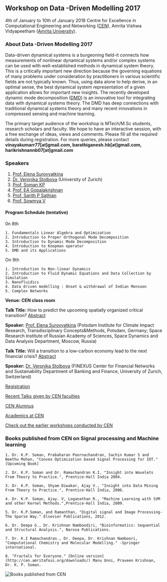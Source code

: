 ##  	Workshop on Data -Driven Modelling 2017

4th of January to 10th of January 2018
Centre for Excellence in Computational Engineering and Networking ([CEN](https://www.amrita.edu/center/computational-engineering-and-networking)),
Amrita Vishwa Vidyapeetham ([Amrita University](https://www.amrita.edu/)).

### About Data -Driven Modelling 2017
Data-driven dynamical systems is a burgeoning field-it connects how measurements of nonlinear dynamical systems and/or complex systems can be used with well-established methods in dynamical system theory. This is a critically important new direction because the governing equations of many problems under consideration by practitioners in various scientific fields are not typically known. Thus, using data alone to help derive, in an optimal sense, the best dynamical system representation of a given application allows for important new insights. The recently developed dynamic mode decomposition ([DMD](http://bookstore.siam.org/ot149/)) is an innovative tool for integrating data with dynamical systems theory. The DMD has deep connections with traditional dynamical systems theory and many recent innovations in compressed sensing and machine learning. 

The primary target audience of the workshop is MTech/M.Sc students, research scholars and faculty. We hope to have an interactive session, with a free exchange of ideas, views and comments. Please fill all the required details during registration. For more queries, please contact **vinayakumarr77[at]gmail.com, barathiganesh.hb[at]gmail.com, harikrishnannb07[at]gmail.com**

### Speakers
1. [Prof. Elena Surovyatkina](https://scholar.google.co.in/citations?user=0vZ07kMAAAAJ&hl=en&oi=ao)
2. [Dr. Veronika Stolbova](https://scholar.google.co.in/citations?user=SxGh7U8AAAAJ&hl=en&oi=ao) (University of Zurich)
3. [Prof. Soman KP](http://nlp.amrita.edu/somankp/)
4. [Prof. EA Gopalakrishnan](https://www.amrita.edu/faculty/ea-gopalakrishnan)
5. [Prof. Sarith P Sathian](https://sites.google.com/site/sarithshomepage/home)
6. [Prof. Sowmya V ](https://www.amrita.edu/faculty/v-sowmya)

#### Program Schedule (tentative)

0n 8th

    1. Fundamentals Linear Algebra and Optimization
    2. Introduction to Proper Orthogonal Mode Decomposition
    3. Introduction to Dynamic Mode Decomposition 
    4. Introduction to Koopman operator
    5. DMD and its Applications

On 9th

    1. Introduction to Non-linear Dynamics
    2. Introduction to Fluid Dynamic Equations and Data Collection by Simulation
    3. Nanofluidics
    4. Data driven modelling : Onset & withdrawal of Indian Monsoon
    5. Complex Networks

**Venue: CEN class room** 

**Talk Title:** How to predict the upcoming spatially organized critical transition? [Abstract](https://github.com/BarathiGanesh-HB/cen-ddm2017/blob/master/Elena-Surovyatkina.docx?raw=true)

**Speaker:** [Prof. Elena Surovyatkina](https://scholar.google.co.in/citations?user=0vZ07kMAAAAJ&hl=en&oi=ao) (Potsdam Institute for Climate Impact Research, Transdisciplinary Concepts&Methods, Potsdam, Germany; Space Research Institute of Russian Academy of Sciences, Space Dynamics and Data Analysis Department, Moscow, Russia)

**Talk Title:** Will a transition to a low-carbon economy lead to the next financial crisis? [Abstract](https://github.com/BarathiGanesh-HB/cen-ddm2017/blob/master/Veronika-Stolbova.docx?raw=true)

**Speaker:** [Dr. Veronika Stolbova](https://scholar.google.co.in/citations?user=SxGh7U8AAAAJ&hl=en&oi=ao) (FINEXUS Center for Financial Networks and Sustainability Department of Banking and Finance, University of Zurich, Switzerland)



[Registration](https://docs.google.com/forms/d/1mR9yLTblLSYWb5zQX3XrQTUutZPkcArGYrMOuBYMe8E/viewform?edit_requested=true)

[Recent Talks given by CEN faculties](https://barathiganesh-hb.github.io/cen-talks/)

[CEN Alumnus](http://nlp.amrita.edu/students/index.html)

[Academics at CEN](http://nlp.amrita.edu/cenalumini/cen-alumini.html)

[Check out the earlier workshops conducted by CEN](https://barathiganesh-hb.github.io/cen-workshops/)

### Books published from CEN on Signal processing and Machine learning

    1. Dr. K.P. Soman, Prabaharan Poornachandran, Sachin Kumar S and Neethu Mohan, "Convex Optimization based Signal Processing for IOT." [Upcoming Book]

    2. Dr. K.P. Soman and Dr. Ramachandran K.I, "Insight into Wavelets From Theory to Practice.", Prentice-Hall India 2004.

    3. Dr. K.P. Soman, Shyam Diwakar, Ajay V., "Insight into Data Mining From Theory to Practice.", Prentice-Hall India, 2006.

    4. Dr. K.P. Soman, Ajay. V, Loganathan R., "Machine Learning with SVM and other Kernel Methods.",Prentice-Hall India, 2009.

    5. Dr. K.P.Soman, and Ramanthan, "Digital signal and Image Processing-The Sparse Way." Elsevier Publications, 2012.

    6. Dr. Deepa G., Dr. Krishnan Namboodiri, "Bioinformatics: Sequential and Structural Analysis.", Narosa Publications.

    7. Dr. K.I Ramachandran., Dr. Deepa, Dr. Krishnan Namboori, "Computational Chemistry and Molecular Modelling." -Springer international.

    8. "Fractals for Everyone." [Online version](http://cen.amritafoss.org/downloads/) Manu Unni, Praveen Krishnan, Dr. K. P. Soman.

![Books published from CEN]({{"books.png"}})
